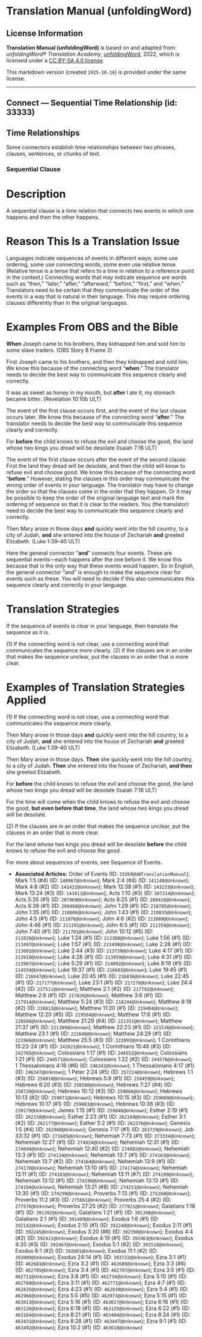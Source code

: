 # Translation Manual (unfoldingWord)

## License Information

**Translation Manual (unfoldingWord)** is based on and adapted from: _unfoldingWord® Translation Academy_, [unfoldingWord](https://unfoldingword.org/utw), 2022, which is licensed under a [CC BY-SA 4.0 license](https://creativecommons.org/licenses/by-sa/4.0/legalcode.en).

This markdown version (created `2025-10-16`) is provided under the same license.



--------------------------------

## Connect — Sequential Time Relationship (id: 33333)

Time Relationships
------------------

Some connectors establish time relationships between two phrases, clauses, sentences, or chunks of text.

### Sequential Clause

Description
===========

A sequential clause is a time relation that connects two events in which one happens and then the other happens.

Reason This Is a Translation Issue
==================================

Languages indicate sequences of events in different ways; some use ordering, some use connecting words, some even use relative tense (Relative tense is a tense that refers to a time in relation to a reference point in the context.) Connecting words that may indicate sequence are words such as “then,” “later,” “after,” “afterward,” “before,” “first,” and “when.” Translators need to be certain that they communicate the order of the events in a way that is natural in their language. This may require ordering clauses differently than in the original languages.

Examples From OBS and the Bible
===============================

**When** Joseph came to his brothers, they kidnapped him and sold him to some slave traders. (OBS Story 8 Frame 2\)

First Joseph came to his brothers, and then they kidnapped and sold him. We know this because of the connecting word “**when**.” The translator needs to decide the best way to communicate this sequence clearly and correctly.

It was as sweet as honey in my mouth, but **after** I ate it, my stomach became bitter. (Revelation 10:10b ULT)

The event of the first clause occurs first, and the event of the last clause occurs later. We know this because of the connecting word “**after**.” The translator needs to decide the best way to communicate this sequence clearly and correctly.

For **before** the child knows to refuse the evil and choose the good, the land whose two kings you dread will be desolate (Isaiah 7:16 ULT)

The event of the first clause occurs after the event of the second clause. First the land they dread will be desolate, and then the child will know to refuse evil and choose good. We know this because of the connecting word “**before**.” However, stating the clauses in this order may communicate the wrong order of events in your language. The translator may have to change the order so that the clauses come in the order that they happen. Or it may be possible to keep the order of the original language text and mark the ordering of sequence so that it is clear to the readers. You (the translator) need to decide the best way to communicate this sequence clearly and correctly.

Then Mary arose in those days **and** quickly went into the hill country, to a city of Judah, **and** she entered into the house of Zechariah **and** greeted Elizabeth. (Luke 1:39–40 ULT)

Here the general connector “**and**” connects four events. These are sequential events—each happens after the one before it. We know this because that is the only way that these events would happen. So in English, the general connector “and” is enough to make the sequence clear for events such as these. You will need to decide if this also communicates this sequence clearly and correctly in your language.

Translation Strategies
======================

If the sequence of events is clear in your language, then translate the sequence as it is.

(1\) If the connecting word is not clear, use a connecting word that communicates the sequence more clearly. (2\) If the clauses are in an order that makes the sequence unclear, put the clauses in an order that is more clear.

Examples of Translation Strategies Applied
==========================================

(1\) If the connecting word is not clear, use a connecting word that communicates the sequence more clearly.

Then Mary arose in those days **and** quickly went into the hill country, to a city of Judah, **and** she entered into the house of Zechariah **and** greeted Elizabeth. (Luke 1:39–40 ULT)

Then Mary arose in those days. **Then** she quickly went into the hill country, to a city of Judah. **Then** she entered into the house of Zechariah, **and then** she greeted Elizabeth.

For **before** the child knows to refuse the evil and choose the good, the land whose two kings you dread will be desolate (Isaiah 7:16 ULT)

For the time will come when the child knows to refuse the evil and choose the good, **but even before that time**, the land whose two kings you dread will be desolate.

(2\) If the clauses are in an order that makes the sequence unclear, put the clauses in an order that is more clear.

For the land whose two kings you dread will be desolate **before** the child knows to refuse the evil and choose the good.

For more about sequences of events, see Sequence of Events.

* **Associated Articles:** Order of Events (ID: `33269@UWTranslationManual`); Mark 1:5 (#4) (ID: `140967@Unknown`); Mark 2:4 (#4) (ID: `141148@Unknown`); Mark 4:8 (#2) (ID: `141422@Unknown`); Mark 12:38 (#1) (ID: `143233@Unknown`); Mark 13:24 (#3) (ID: `143411@Unknown`); Acts 1:10 (#3) (ID: `207214@Unknown`); Acts 5:35 (#1) (ID: `207969@Unknown`); Acts 8:25 (#1) (ID: `208416@Unknown`); Acts 8:39 (#1) (ID: `208468@Unknown`); John 1:29 (#1) (ID: `210785@Unknown`); John 1:35 (#1) (ID: `210806@Unknown`); John 1:43 (#1) (ID: `210835@Unknown`); John 4:5 (#1) (ID: `211076@Unknown`); John 4:6 (#2) (ID: `211080@Unknown`); John 4:46 (#1) (ID: `211191@Unknown`); John 6:5 (#1) (ID: `211359@Unknown`); John 7:40 (#1) (ID: `211701@Unknown`); John 10:12 (#5) (ID: `212028@Unknown`); Luke 1:24 (#1) (ID: `213388@Unknown`); Luke 1:56 (#1) (ID: `213497@Unknown`); Luke 1:57 (#1) (ID: `213499@Unknown`); Luke 2:28 (#1) (ID: `213681@Unknown`); Luke 2:44 (#3) (ID: `213739@Unknown`); Luke 4:17 (#1) (ID: `213919@Unknown`); Luke 4:28 (#1) (ID: `213959@Unknown`); Luke 4:31 (#1) (ID: `213967@Unknown`); Luke 5:29 (#1) (ID: `214092@Unknown`); Luke 8:19 (#1) (ID: `214554@Unknown`); Luke 19:37 (#1) (ID: `216603@Unknown`); Luke 19:45 (#1) (ID: `216647@Unknown`); Luke 20:45 (#1) (ID: `216836@Unknown`); Luke 22:45 (#1) (ID: `217177@Unknown`); Luke 23:1 (#1) (ID: `217276@Unknown`); Luke 24:4 (#2) (ID: `217511@Unknown`); Matthew 2:1 (#2) (ID: `217792@Unknown`); Matthew 2:8 (#1) (ID: `217826@Unknown`); Matthew 3:6 (#1) (ID: `217914@Unknown`); Matthew 5:24 (#3) (ID: `218244@Unknown`); Matthew 8:18 (#2) (ID: `218813@Unknown`); Matthew 11:20 (#1) (ID: `219404@Unknown`); Matthew 12:20 (#5) (ID: `219564@Unknown`); Matthew 17:6 (#1) (ID: `220566@Unknown`); Matthew 21:29 (#4) (ID: `221351@Unknown`); Matthew 21:37 (#1) (ID: `221389@Unknown`); Matthew 22:23 (#1) (ID: `221536@Unknown`); Matthew 23:1 (#1) (ID: `221648@Unknown`); Matthew 24:29 (#1) (ID: `221966@Unknown`); Matthew 25:5 (#3) (ID: `222093@Unknown`); 1 Corinthians 15:23-24 (#1) (ID: `242621@Unknown`); 1 Corinthians 15:46 (#3) (ID: `242765@Unknown`); Colossians 1:17 (#1) (ID: `244552@Unknown`); Colossians 1:21 (#1) (ID: `244571@Unknown`); Colossians 1:22 (#2) (ID: `244576@Unknown`); 1 Thessalonians 4:16 (#6) (ID: `246342@Unknown`); 1 Thessalonians 4:17 (#1) (ID: `246347@Unknown`); 1 Peter 2:24 (#5) (ID: `257224@Unknown`); Hebrews 1:1 (#3) (ID: `258010@Unknown`); Hebrews 5:9 (#1) (ID: `258459@Unknown`); Hebrews 6:20 (#3) (ID: `258580@Unknown`); Hebrews 7:27 (#4) (ID: `258720@Unknown`); Hebrews 10:12 (#3) (ID: `259066@Unknown`); Hebrews 10:13 (#2) (ID: `259071@Unknown`); Hebrews 10:15 (#3) (ID: `259080@Unknown`); Hebrews 10:17 (#1) (ID: `259083@Unknown`); Hebrews 10:36 (#3) (ID: `259179@Unknown`); James 1:15 (#1) (ID: `259846@Unknown`); Esther 2:19 (#1) (ID: `262150@Unknown`); Esther 2:23 (#1) (ID: `262169@Unknown`); Esther 3:1 (#2) (ID: `262177@Unknown`); Esther 5:2 (#1) (ID: `262376@Unknown`); Genesis 1:5 (#4) (ID: `262960@Unknown`); Genesis 7:17 (#1) (ID: `263729@Unknown`); Job 33:32 (#1) (ID: `271685@Unknown`); Nehemiah 7:73 (#1) (ID: `273334@Unknown`); Nehemiah 12:27 (#1) (ID: `274024@Unknown`); Nehemiah 12:31 (#1) (ID: `274044@Unknown`); Nehemiah 12:40 (#2) (ID: `274082@Unknown`); Nehemiah 13:3 (#1) (ID: `274134@Unknown`); Nehemiah 13:7 (#1) (ID: `274163@Unknown`); Nehemiah 13:7 (#2) (ID: `274164@Unknown`); Nehemiah 13:9 (#1) (ID: `274170@Unknown`); Nehemiah 13:10 (#1) (ID: `274174@Unknown`); Nehemiah 13:11 (#1) (ID: `274183@Unknown`); Nehemiah 13:11 (#7) (ID: `274189@Unknown`); Nehemiah 13:12 (#1) (ID: `274190@Unknown`); Nehemiah 13:13 (#1) (ID: `274194@Unknown`); Nehemiah 13:21 (#8) (ID: `274251@Unknown`); Nehemiah 13:30 (#1) (ID: `274299@Unknown`); Proverbs 7:13 (#1) (ID: `275260@Unknown`); Proverbs 11:2 (#3) (ID: `275661@Unknown`); Proverbs 25:4 (#2) (ID: `277576@Unknown`); Proverbs 27:25 (#2) (ID: `277921@Unknown`); Galatians 1:18 (#1) (ID: `391392@Unknown`); Galatians 1:21 (#1) (ID: `391398@Unknown`); Galatians 2:1 (#1) (ID: `391409@Unknown`); Exodus 1:6 (#1) (ID: `392142@Unknown`); Exodus 2:10 (#1) (ID: `392240@Unknown`); Exodus 2:11 (#1) (ID: `392245@Unknown`); Exodus 3:20 (#6) (ID: `392390@Unknown`); Exodus 4:4 (#2) (ID: `392411@Unknown`); Exodus 4:19 (#1) (ID: `392463@Unknown`); Exodus 4:20 (#3) (ID: `392467@Unknown`); Exodus 5:1 (#2) (ID: `392518@Unknown`); Exodus 6:1 (#2) (ID: `392601@Unknown`); Exodus 11:1 (#2) (ID: `393009@Unknown`); Exodus 24:14 (#1) (ID: `393732@Unknown`); Ezra 3:1 (#1) (ID: `462681@Unknown`); Ezra 3:2 (#1) (ID: `462689@Unknown`); Ezra 3:3 (#6) (ID: `462705@Unknown`); Ezra 3:4 (#1) (ID: `462707@Unknown`); Ezra 3:5 (#1) (ID: `462711@Unknown`); Ezra 3:8 (#1) (ID: `462734@Unknown`); Ezra 3:10 (#1) (ID: `462760@Unknown`); Ezra 3:11 (#1) (ID: `462771@Unknown`); Ezra 4:7 (#1) (ID: `462835@Unknown`); Ezra 4:23 (#1) (ID: `462930@Unknown`); Ezra 5:4 (#1) (ID: `462966@Unknown`); Ezra 5:5 (#5) (ID: `462973@Unknown`); Ezra 5:15 (#1) (ID: `463013@Unknown`); Ezra 5:16 (#1) (ID: `463017@Unknown`); Ezra 6:16 (#1) (ID: `463126@Unknown`); Ezra 6:18 (#1) (ID: `463135@Unknown`); Ezra 6:22 (#1) (ID: `463164@Unknown`); Ezra 8:21 (#1) (ID: `463404@Unknown`); Ezra 8:24 (#1) (ID: `463431@Unknown`); Ezra 8:28 (#1) (ID: `463447@Unknown`); Ezra 9:1 (#1) (ID: `463492@Unknown`); Ezra 10:2 (#1) (ID: `463618@Unknown`)

